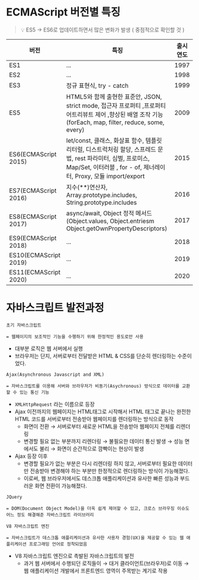 # ECMAScript 버전별 특징
>💡 ES5 → ES6로 업데이트하면서 많은 변화가 발생 ( 중점적으로 확인할 것 )

| 버전 | 특징 | 출시 연도 |
|-----|------|---|
|ES1	|...	|1997|
|ES2|	...	|1998|
|ES3|	정규 표현식, try - catch	|1999|
|ES5|	HTML5와 함께 출현한 표준안, JSON, strict mode, 접근자 프로퍼티 ,프로퍼티 어트리뷰트 제어 ,향상된 배열 조작 기능(forEach, map, filter, reduce, some, every)|	2009|
|ES6(ECMAScript 2015)|	let/const, 클래스, 화살표 함수, 템플릿 리터럴, 디스트럭처링 할당, 스프레드 문법, rest 파라미터, 심벌, 프로미스, Map/Set, 이터러블 , for - of, 제너레이터, Proxy, 모듈 import/export	|2015|
|ES7(ECMAScript 2016)|	지수(**)연산자, Array.prototype.includes, String.prototype.includes	|2016|
|ES8(ECMAScript 2017)|	async/await, Object 정적 메서드 (Object.values, Object.entriesm Object.getOwnPropertyDescriptors)	|2017|
|ES9(ECMAScript 2018)|	...	|2018|
|ES10(ECMAScript 2019)|	...	|2019|
|ES11(ECMAScript 2020)|	...	|2020|

# 자바스크립트 발전과정
```
초기 자바스크립트

= 웹페이지의 보조적인 기능을 수행하기 위해 한정적인 용도로만 사용
```
- 대부분 로직은 웹 서버에서 실행
- 브라우저는 단지, 서버로부터 전달받은 HTML & CSS를 단순히 렌더링하는 수준이었다.
```
Ajax(Asynchronous Javascript and XML)

= 자바스크립트를 이용해 서버와 브라우저가 비동기(Asychronous) 방식으로 데이터를 교환할 수 있는 통신 기능
```
- `XMLHttpRequest` 라는 이름으로 등장
- Ajax 이전까지의 웹페이지는 HTML태그로 시작해서 HTML 태그로 끝나는 완전한 HTML 코드를 서버로부터 전송받아 웹페이지를 렌더링하는 방식으로 동작
  - 화면이 전환 → 서버로부터 새로운 HTML을 전송받아 웹페이지 전체를 리렌더링
  - 변경할 필요 없는 부분까지 리렌더링 → 불필요한 데이터 통신 발생 → 성능 면에서도 불리 → 화면이 순간적으로 깜빡이는 현상이 발생
- Ajax 등장 이후
  - 변경할 필요가 없는 부분은 다시 리렌더링 하지 않고, 서버로부터 필요한 데이터만 전송받아 변경해야 하는 부분만 한정적으로 렌더링하는 방식이 가능해졌다.
  - 이로써, 웹 브라우저에서도 데스크톱 애플리케이션과 유사한 빠른 성능과 부드러운 화면 전환이 가능해졌다.

```
JQuery

= DOM(Document Object Model)을 더욱 쉽게 제어할 수 있고, 크로스 브라우징 이슈도 어느 정도 해결해준 자바스크립트 라이브러리
```
```
V8 자바스크립트 엔진

= 자바스크립트가 데스크톱 애플리케이션과 유사한 사용자 경험(UX)을 제공할 수 있는 웹 애플리케이션 프로그래밍 언어로 정착되었음
```

- V8 자바스크립트 엔진으로 촉발된 자바스크립트의 발전
  - 과거 웹 서버에서 수행되던 로직들이 → 대거 클라이언트(브라우저)로 이동 → 웹 애플리케이션 개발에서 프론트엔드 영역이 주목받는 계기로 작용
